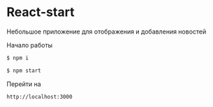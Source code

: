 # React-start

Небольшое приложение для отображения и добавления новостей

Начало работы
```sh
$ npm i
```
```sh
$ npm start
```
Перейти на 
```sh
http://localhost:3000
```
